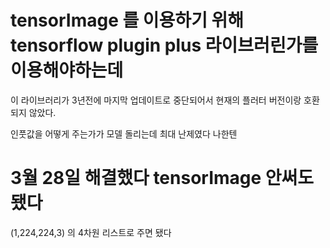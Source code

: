 
# tensorImage 를 이용하기 위해 tensorflow plugin plus 라이브러린가를 이용해야하는데

이 라이브러리가 3년전에 마지막 업데이트로 중단되어서 현재의 플러터 버전이랑 호환되지 않았다.

인풋값을 어떻게 주는가가 모델 돌리는데 최대 난제였다 나한텐

# 3월 28일 해결했다 tensorImage 안써도 됐다

(1,224,224,3) 의 4차원 리스트로 주면 됐다
